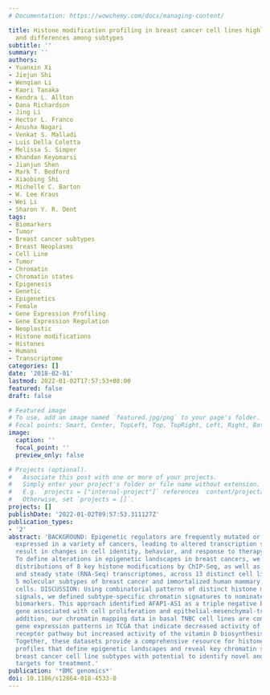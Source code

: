 ```yaml
---
# Documentation: https://wowchemy.com/docs/managing-content/

title: Histone modification profiling in breast cancer cell lines highlights commonalities
  and differences among subtypes
subtitle: ''
summary: ''
authors:
- Yuanxin Xi
- Jiejun Shi
- Wenqian Li
- Kaori Tanaka
- Kendra L. Allton
- Dana Richardson
- Jing Li
- Hector L. Franco
- Anusha Nagari
- Venkat S. Malladi
- Luis Della Coletta
- Melissa S. Simper
- Khandan Keyomarsi
- Jianjun Shen
- Mark T. Bedford
- Xiaobing Shi
- Michelle C. Barton
- W. Lee Kraus
- Wei Li
- Sharon Y. R. Dent
tags:
- Biomarkers
- Tumor
- Breast cancer subtypes
- Breast Neoplasms
- Cell Line
- Tumor
- Chromatin
- Chromatin states
- Epigenesis
- Genetic
- Epigenetics
- Female
- Gene Expression Profiling
- Gene Expression Regulation
- Neoplastic
- Histone modifications
- Histones
- Humans
- Transcriptome
categories: []
date: '2018-02-01'
lastmod: 2022-01-02T17:57:53+08:00
featured: false
draft: false

# Featured image
# To use, add an image named `featured.jpg/png` to your page's folder.
# Focal points: Smart, Center, TopLeft, Top, TopRight, Left, Right, BottomLeft, Bottom, BottomRight.
image:
  caption: ''
  focal_point: ''
  preview_only: false

# Projects (optional).
#   Associate this post with one or more of your projects.
#   Simply enter your project's folder or file name without extension.
#   E.g. `projects = ["internal-project"]` references `content/project/deep-learning/index.md`.
#   Otherwise, set `projects = []`.
projects: []
publishDate: '2022-01-02T09:57:53.311127Z'
publication_types:
- '2'
abstract: 'BACKGROUND: Epigenetic regulators are frequently mutated or aberrantly
  expressed in a variety of cancers, leading to altered transcription states that
  result in changes in cell identity, behavior, and response to therapy. RESULTS:
  To define alterations in epigenetic landscapes in breast cancers, we profiled the
  distributions of 8 key histone modifications by ChIP-Seq, as well as primary (GRO-seq)
  and steady state (RNA-Seq) transcriptomes, across 13 distinct cell lines that represent
  5 molecular subtypes of breast cancer and immortalized human mammary epithelial
  cells. DISCUSSION: Using combinatorial patterns of distinct histone modification
  signals, we defined subtype-specific chromatin signatures to nominate potential
  biomarkers. This approach identified AFAP1-AS1 as a triple negative breast cancer-specific
  gene associated with cell proliferation and epithelial-mesenchymal-transition. In
  addition, our chromatin mapping data in basal TNBC cell lines are consistent with
  gene expression patterns in TCGA that indicate decreased activity of the androgen
  receptor pathway but increased activity of the vitamin D biosynthesis pathway. CONCLUSIONS:
  Together, these datasets provide a comprehensive resource for histone modification
  profiles that define epigenetic landscapes and reveal key chromatin signatures in
  breast cancer cell line subtypes with potential to identify novel and actionable
  targets for treatment.'
publication: '*BMC genomics*'
doi: 10.1186/s12864-018-4533-0
---
```

